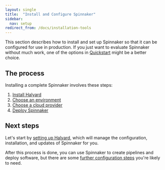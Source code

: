 ```yaml
---
layout: single
title:  "Install and Configure Spinnaker"
sidebar:
  nav: setup
redirect_from: /docs/installation-tools
---
```


This section describes how to install and set up Spinnaker so that it can be configured for
use in production. If you just want to evaluate Spinnaker without much work, one of the options
in [Quickstart](/setup/quickstart/) might be a better choice.

## The process

Installing a complete Spinnaker involves these steps:
1. [Install Halyard](/setup/install/halyard/)
2. [Choose an environment](/setup/install/environment/)
3. [Choose a cloud provider](/setup/install/providers/)
4. [Deploy Spinnaker](/setup/install/deploy/)



## Next steps

Let's start by [setting up Halyard](/setup/install/halyard/), which will manage
the configuration, installation, and updates of Spinnaker for you.

After this process is done, you can use Spinnaker to create pipelines and deploy software, 
but there are some [further configuration steps](/setup/other_config/) you're likely to need.
